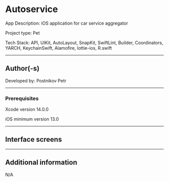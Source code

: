 # Autoservice
App Description: iOS application for car service aggregator

Project type: Pet

Tech Stack: API, UIKit, AutoLayout, SnapKit, SwiftLint, Builder, Coordinators, YARCH, KeychainSwift, Alamofire, lottie-ios, R.swift
____
## Author(-s)
Developed by: Postnikov Petr
____
### Prerequisites
Xcode version 14.0.0

iOS minimum version 13.0
____
## Interface screens 

____
## Additional information
N/A
